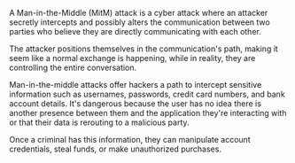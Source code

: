 A Man-in-the-Middle (MitM) attack is a cyber attack where an attacker secretly intercepts and possibly alters the communication between two parties who believe they are directly communicating with each other. 

The attacker positions themselves in the communication's path, making it seem like a normal exchange is happening, while in reality, they are controlling the entire conversation.

Man-in-the-middle attacks offer hackers a path to intercept sensitive information such as usernames, passwords, credit card numbers, and bank account details. It's dangerous because the user has no idea there is another presence between them and the application they're interacting with or that their data is rerouting to a malicious party.

Once a criminal has this information, they can manipulate account credentials, steal funds, or make unauthorized purchases. 